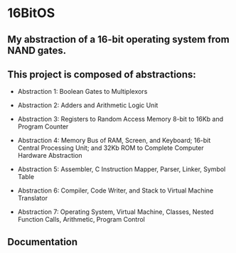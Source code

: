 # 16BitOS

## My abstraction of a 16-bit operating system from NAND gates.

## This project is composed of abstractions:

* Abstraction 1: Boolean Gates to Multiplexors

* Abstraction 2: Adders and Arithmetic Logic Unit

* Abstraction 3: Registers to Random Access Memory 8-bit to 16Kb and Program Counter

* Abstraction 4: Memory Bus of RAM, Screen, and Keyboard; 16-bit Central Processing Unit; and 32Kb ROM to Complete Computer Hardware Abstraction

* Abstraction 5: Assembler, C Instruction Mapper, Parser, Linker, Symbol Table

* Abstraction 6: Compiler, Code Writer, and Stack to Virtual Machine Translator

* Abstraction 7: Operating System, Virtual Machine, Classes, Nested Function Calls, Arithmetic, Program Control

## Documentation
